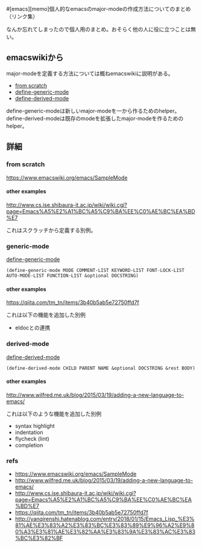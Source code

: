 #[emacs][memo]個人的なemacsのmajor-modeの作成方法についてのまとめ（リンク集）

なんか忘れてしまったので個人用のまとめ。おそらく他の人に役に立つことは無い。

## emacswikiから

major-modeを定義する方法については概ねemacswikiに説明がある。

- [from scratch](https://www.emacswiki.org/emacs/SampleMode)
- [define-generic-mode](https://www.emacswiki.org/emacs/%E3%82%B8%E3%82%A7%E3%83%8D%E3%83%AA%E3%83%83%E3%82%AF%E3%83%A2%E3%83%BC%E3%83%89)
- [define-derived-mode](https://www.emacswiki.org/emacs/DerivedMode)

define-generic-modeは新しいmajor-modeを一から作るためのhelper。define-derived-modeは既存のmodeを拡張したmajor-modeを作るためのhelper。

## 詳細

### from scratch

https://www.emacswiki.org/emacs/SampleMode

#### other examples

http://www.cs.ise.shibaura-it.ac.jp/wiki/wiki.cgi?page=Emacs%A5%E2%A1%BC%A5%C9%BA%EE%C0%AE%BC%EA%BD%E7

これはスクラッチから定義する別例。

### generic-mode

[define-generic-mode](https://www.emacswiki.org/emacs/%E3%82%B8%E3%82%A7%E3%83%8D%E3%83%AA%E3%83%83%E3%82%AF%E3%83%A2%E3%83%BC%E3%83%89)

```
(define-generic-mode MODE COMMENT-LIST KEYWORD-LIST FONT-LOCK-LIST
AUTO-MODE-LIST FUNCTION-LIST &optional DOCSTRING)
```

#### other examples

https://qiita.com/tm_tn/items/3b40b5ab5e72750ffd7f

これは以下の機能を追加した別例

- eldocとの連携

### derived-mode

[define-derived-mode](https://www.emacswiki.org/emacs/DerivedMode)

```
(define-derived-mode CHILD PARENT NAME &optional DOCSTRING &rest BODY)
```

#### other examples

http://www.wilfred.me.uk/blog/2015/03/19/adding-a-new-language-to-emacs/

これは以下のような機能を追加した別例

- syntax highlight
- indentation
- flycheck (lint)
- completion

### refs

- https://www.emacswiki.org/emacs/SampleMode
- http://www.wilfred.me.uk/blog/2015/03/19/adding-a-new-language-to-emacs/
- http://www.cs.ise.shibaura-it.ac.jp/wiki/wiki.cgi?page=Emacs%A5%E2%A1%BC%A5%C9%BA%EE%C0%AE%BC%EA%BD%E7
- https://qiita.com/tm_tn/items/3b40b5ab5e72750ffd7f
- http://yanqirenshi.hatenablog.com/entry/2018/01/15/Emacs_Lisp_%E3%81%AE%E3%83%A2%E3%83%BC%E3%83%89%E9%96%A2%E9%80%A3%E3%81%AE%E3%82%AA%E3%83%9A%E3%83%AC%E3%83%BC%E3%82%BF


